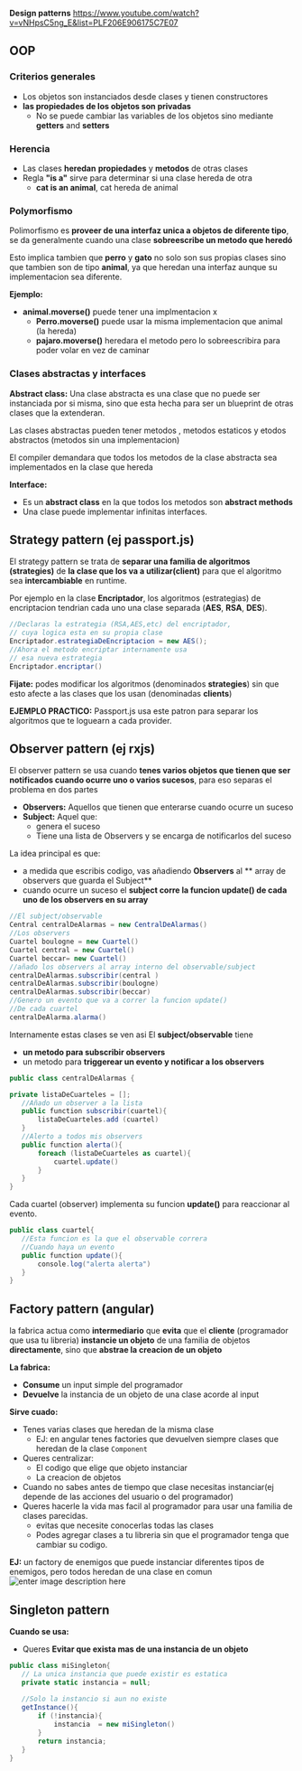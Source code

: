 
**Design patterns**
https://www.youtube.com/watch?v=vNHpsC5ng_E&list=PLF206E906175C7E07




## OOP

### Criterios generales
* Los objetos son instanciados desde clases y tienen constructores
* **las propiedades de los objetos son privadas**
	* No se puede cambiar las variables de los objetos sino mediante **getters** and **setters**

### Herencia
* Las clases **heredan** **propiedades** y **metodos** de otras clases
* Regla **"is a"** sirve para determinar si una clase hereda de otra
	* **cat is an animal**, cat hereda de animal



### Polymorfismo

Polimorfismo es **proveer de una interfaz unica  a  objetos de diferente tipo**, se da generalmente cuando una clase **sobreescribe un metodo que heredó**

Esto implica tambien que **perro** y **gato** no solo son sus propias clases sino que tambien son de tipo **animal**, ya que heredan una interfaz aunque su implementacion sea diferente.

**Ejemplo:**
* **animal.moverse()** puede tener una implmentacion x
	* **Perro.moverse()** puede usar la misma implementacion que animal (la hereda)
	* **pajaro.moverse()** heredara el metodo pero lo sobreescribira para poder volar en vez de caminar

### Clases abstractas y interfaces

**Abstract class:**
Una clase abstracta es una clase que no puede ser instanciada por si misma, sino que esta hecha para ser un blueprint de otras clases que la extenderan.

Las clases abstractas pueden tener metodos , metodos estaticos y etodos abstractos (metodos sin una implementacion)

El compiler demandara que todos los metodos de la clase abstracta sea implementados en la clase que hereda

**Interface:**
* Es un **abstract class** en la que todos los metodos son **abstract methods**
* Una clase puede implementar infinitas interfaces.



## Strategy pattern (ej passport.js)
El strategy pattern se trata de **separar una familia de  algoritmos (strategies)** de **la clase que los va a utilizar(client)** para que el algoritmo sea **intercambiable** en runtime.

Por ejemplo en la clase **Encriptador**, los algoritmos (estrategias) de encriptacion tendrian cada uno una clase separada (**AES**, **RSA**, **DES**).


 ```C#
 //Declaras la estrategia (RSA,AES,etc) del encriptador,
 // cuya logica esta en su propia clase
 Encriptador.estrategiaDeEncriptacion = new AES();
 //Ahora el metodo encriptar internamente usa
 // esa nueva estrategia
 Encriptador.encriptar()
 ``` 
**Fijate:**  podes modificar los algoritmos (denominados **strategies**)  sin que esto afecte a las clases que los usan (denominadas **clients**)

**EJEMPLO PRACTICO:**
Passport.js usa este patron para separar los algoritmos que te loguearn a cada provider.

## Observer pattern (ej rxjs)

El observer pattern se usa cuando **tenes varios objetos que tienen que ser notificados cuando ocurre uno o varios sucesos**, para eso separas el problema en dos partes

* **Observers:** Aquellos que tienen que enterarse cuando ocurre un suceso
* **Subject:** Aquel que:
	*  genera el suceso
	* Tiene una lista de Observers y se encarga de notificarlos del suceso

La idea principal es que:
*  a medida que escribis codigo,  vas añadiendo **Observers** al ** array de observers que guarda el Subject**
*  cuando ocurre un suceso el **subject corre la funcion update() de cada uno de los observers en su array**

 ```C#
 //El subject/observable
Central centralDeAlarmas = new CentralDeAlarmas()
//Los observers
Cuartel boulogne = new Cuartel()
Cuartel central = new Cuartel()
Cuartel beccar= new Cuartel()
//añado los observers al array interno del observable/subject
centralDeAlarmas.subscribir(central )
centralDeAlarmas.subscribir(boulogne)
centralDeAlarmas.subscribir(beccar)
//Genero un evento que va a correr la funcion update()
//De cada cuartel
centralDeAlarma.alarma()
 ``` 
 Internamente estas clases se ven asi
El **subject/observable** tiene 
* **un metodo para subscribir observers** 
*  un metodo para **triggerear un evento y notificar a los observers**
 ```C#
public class centralDeAlarmas {

private listaDeCuarteles = [];
	//Añado un observer a la lista
	public function subscribir(cuartel){
		listaDeCuarteles.add (cuartel)
	}
	//Alerto a todos mis observers
	public function alerta(){
		foreach (listaDeCuarteles as cuartel){
			cuartel.update()
		}
	}
}
 ``` 
 Cada cuartel (observer) implementa su funcion **update()** para reaccionar al evento.
 ```C#
public class cuartel{
	//Esta funcion es la que el observable correra
	//Cuando haya un evento
	public function update(){
		console.log("alerta alerta")
	}
}
 ``` 


## Factory pattern (angular)

la fabrica actua como **intermediario** que **evita** que el **cliente** (programador que usa tu libreria) **instancie un objeto** de una familia de objetos  **directamente**, sino que **abstrae la creacion de un objeto**

**La fabrica:**
* **Consume** un input simple del programador
* **Devuelve** la instancia de un objeto de una clase acorde al input

**Sirve cuado:**
* Tenes varias clases que heredan de la misma clase
	*  EJ: en angular tenes factories que devuelven siempre clases que heredan de la clase  `Component`
* Queres centralizar:
	* El codigo que elige que objeto instanciar
	* La creacion de objetos
* Cuando no sabes antes de tiempo que clase necesitas instanciar(ej depende de las acciones del usuario o del programador)
* Queres hacerle la vida mas facil al programador para usar una familia de clases parecidas. 
	* evitas que necesite conocerlas todas las clases
	* Podes agregar clases a tu libreria sin que el programador tenga que cambiar su codigo.

**EJ:** un factory de enemigos que puede instanciar diferentes tipos de enemigos, pero todos heredan de una clase en comun
![enter image description here](https://lh3.googleusercontent.com/e1bXR9lbdABCtJuOlEDc66ntnNuabutQZolYUd2BB0Buyi0Gow0kqHC3pIigeFOGPNisONWHkcZI)

## Singleton pattern


**Cuando se usa:**
*   Queres **Evitar que exista mas de una instancia de un objeto**

 ```C#
public class miSingleton{
	// La unica instancia que puede existir es estatica
	private static instancia = null;
	
	//Solo la instancio si aun no existe 
	getInstance(){
		if (!instancia){
			instancia  = new miSingleton()
		}
		return instancia;
	}
}
 ``` 
<!--stackedit_data:
eyJoaXN0b3J5IjpbMTQyODYyNzc1MV19
-->